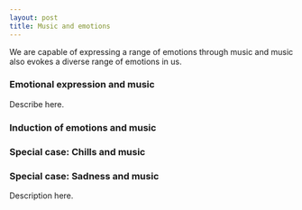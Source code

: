 ```yaml
---
layout: post
title: Music and emotions
---
```


We are capable of expressing a range of emotions through music and music also evokes a diverse range of emotions in us.

### Emotional expression and music

Describe here.

### Induction of emotions and music

<script src="https://bibbase.org/show?bib=https%3A%2F%2Ftuomaseerola.github.io%2FEerola.bib&commas=true&jsonp=1&filter=keyword:emotion&folding=1&theme=simple&limit=5&hidemenu=true"></script>


### Special case: Chills and music

<script src="https://bibbase.org/show?bib=https%3A%2F%2Ftuomaseerola.github.io%2FEerola.bib&commas=true&jsonp=1&filter=keyword:Chills&theme=simple&hidemenu=true"></script>

### Special case: Sadness and music

Description here.

<script src="https://bibbase.org/show?bib=https%3A%2F%2Ftuomaseerola.github.io%2FEerola.bib&commas=true&jsonp=1&filter=keyword:Sadness&folding=0&theme=simple"></script>

